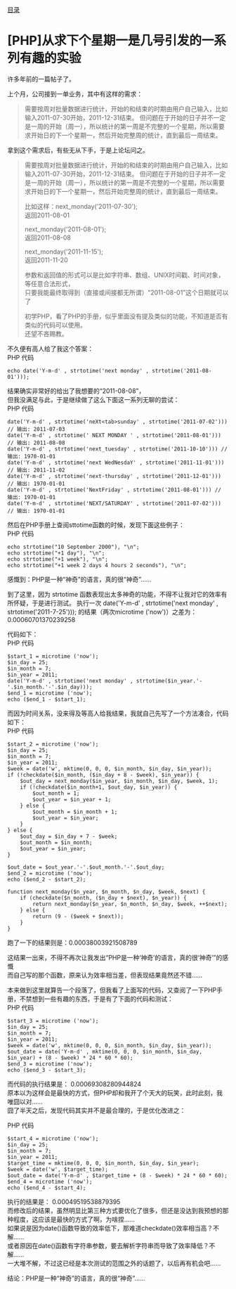[目录](./)
# [PHP]从求下个星期一是几号引发的一系列有趣的实验

许多年前的一篇帖子了。

上个月，公司接到一单业务，其中有这样的需求：

> 需要按周对批量数据进行统计，开始的和结束的时期由用户自己输入，比如输入2011-07-30开始，2011-12-31结束。
但问题在于开始的日子并不一定是一周的开始（周一），所以统计的第一周是不完整的一个星期，所以需要求开始日的下一个星期一，然后开始完整周的统计，直到最后一周结束。

拿到这个需求后，有些无从下手，于是上论坛问之。

> 需要按周对批量数据进行统计，开始的和结束的时期由用户自己输入，比如输入2011-07-30开始，2011-12-31结束。
但问题在于开始的日子并不一定是一周的开始（周一），所以统计的第一周是不完整的一个星期，所以需要求开始日的下一个星期一，然后开始完整周的统计，直到最后一周结束。
> 
> 比如这样：next_monday('2011-07-30');  
> 返回2011-08-01
> 
> next_monday('2011-08-01');  
> 返回2011-08-08
> 
> next_monday('2011-11-15');  
> 返回2011-11-20
> 
> 参数和返回值的形式可以是比如字符串、数组、UNIX时间戳、时间对象，等任意合法形式，  
> 只要我能最终取得到（直接或间接都无所谓）“2011-08-01”这个日期就可以了
> 
> 初学PHP，看了PHP的手册，似乎里面没有提及类似的功能，不知道是否有类似的代码可以使用。  
> 还望不吝赐教。

不久便有高人给了我这个答案：  
PHP 代码
```
echo date('Y-m-d' , strtotime('next monday' , strtotime('2011-08-01'))); 
```

结果确实非常好的给出了我想要的“2011-08-08”，  
但我没满足与此，于是继续做了这么下面这一系列无聊的尝试：  
PHP 代码
```
date('Y-m-d' , strtotime('neXt<tab>sunday' , strtotime('2011-07-02'))) // 输出: 2011-07-03
date('Y-m-d' , strtotime(' NEXT MONDAY ' , strtotime('2011-08-01'))) // 输出: 2011-08-08
date('Y-m-d' , strtotime('next_tuesday' , strtotime('2011-10-10'))) // 输出: 1970-01-01
date('Y-m-d' , strtotime('next WedNesdaY' , strtotime('2011-11-01'))) // 输出: 2011-11-02
date('Y-m-d' , strtotime('next-thursday' , strtotime('2011-12-01'))) // 输出: 1970-01-01
date('Y-m-d' , strtotime('NextFriday' , strtotime('2011-08-01'))) // 输出: 1970-01-01
date('Y-m-d' , strtotime('NEXT/SATURDAY' , strtotime('2011-07-02'))) // 输出: 1970-01-01 
```

然后在PHP手册上查阅sttotime函数的时候，发现下面这些例子：  
PHP 代码
```
echo strtotime("10 September 2000"), "\n";
echo strtotime("+1 day"), "\n";
echo strtotime("+1 week"), "\n";
echo strtotime("+1 week 2 days 4 hours 2 seconds"), "\n";  
```

感慨到：PHP是一种“神奇”的语言，真的很“神奇”……

到了这里，因为 strtotime 函数表现出太多神奇的功能，不得不让我对它的效率有所怀疑，于是进行测试。
执行一次 date('Y-m-d' , strtotime('next monday' , strtotime('2011-7-25'))); 的结果（两次microtime ('now')）之差为： 0.00060701370239258

代码如下：  
PHP 代码
```
$start_1 = microtime ('now');
$in_day = 25;
$in_month = 7;
$in_year = 2011;
date('Y-m-d' , strtotime('next monday' , strtotime($in_year.'-'.$in_month.'-'.$in_day)));
$end_1 = microtime ('now');
echo ($end_1 - $start_1);  
```

而因为时间关系，没来得及等高人给我结果，我就自己先写了一个方法凑合，代码如下：  
PHP 代码
```
$start_2 = microtime ('now');
$in_day = 25;
$in_month = 7;
$in_year = 2011;
$week = date('w', mktime(0, 0, 0, $in_month, $in_day, $in_year));
if (!checkdate($in_month, ($in_day + 8 - $week), $in_year)) {
    $out_day = next_monday($in_year, $in_month, $in_day, $week, 1);
    if (!checkdate($in_month+1, $out_day, $in_year)) {
        $out_month = 1;
        $out_year = $in_year + 1;
    } else {
        $out_month = $in_month + 1;
        $out_year = $in_year;
    }
} else {
    $out_day = $in_day + 7 - $week;
    $out_month = $in_month;
    $out_year = $in_year;
}

$out_date = $out_year.'-'.$out_month.'-'.$out_day;
$end_2 = microtime ('now');
echo ($end_2 - $start_2);

function next_monday($n_year, $n_month, $n_day, $week, $next) {
    if (checkdate($n_month, ($n_day + $next), $n_year)) {
        return next_monday($n_year, $n_month, $n_day, $week, ++$next);
    } else {
        return (9 - ($week + $next));
    }
}
```

跑了一下的结果则是：0.00038003921508789

这结果一出来，不得不再次让我发出“PHP是一种‘神奇’的语言，真的很‘神奇’”的感慨  
而自己写的那个函数，原来认为效率相当差，但表现结果竟然还不错……


本来做到这里就算告一个段落了，但我看了上面写的代码，又查阅了一下PHP手册，不禁想到一些有趣的东西，于是有了下面的代码和测试：  
PHP 代码
```
$start_3 = microtime ('now');
$in_day = 25;
$in_month = 7;
$in_year = 2011;
$week = date('w', mktime(0, 0, 0, $in_month, $in_day, $in_year));
$out_date = date('Y-m-d' , mktime(0, 0, 0, $in_month, $in_day, $in_year) + (8 - $week) * 24 * 60 * 60);
$end_3 = microtime ('now');
echo ($end_3 - $start_3);
```

而代码的执行结果是： 0.00069308280944824  
原本以为这样会是最快的方式，但PHP却和我开了个天大的玩笑，此时此刻，我唯囧以对……  
囧了半天之后，发现代码其实并不是最合理的，于是优化改进之：  

PHP 代码
```
$start_4 = microtime ('now');
$in_day = 25;
$in_month = 7;
$in_year = 2011;
$target_time = mktime(0, 0, 0, $in_month, $in_day, $in_year);
$week = date('w', $target_time);
$out_date = date('Y-m-d' , $target_time + (8 - $week) * 24 * 60 * 60);
$end_4 = microtime ('now');
echo ($end_4 - $start_4);
```

执行的结果是： 0.00049519538879395  
而修改后的结果，虽然明显比第三种方式要优化了很多，但还是没达到我预想的那种程度，这应该是最快的方式了啊，为啥捏……  
如果说是因为date()函数导致的效率低下，那难道checkdate()效率相当高？不解……  
或者原因在date()函数有字符串参数，要去解析字符串而导致了效率降低？不解……  
一大堆不解，不过这已经是本次测试的范围之外的话题了，以后再有机会吧……

结论：PHP是一种“神奇”的语言，真的很“神奇”……